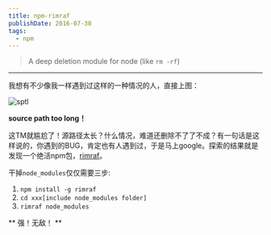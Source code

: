 ```yaml
---
title: npm-rimraf
publishDate: 2016-07-30
tags: 
  - npm
---
```


> A deep deletion module for node (like `rm -rf`)

---

我想有不少像我一样遇到过这样的一种情况的人，直接上图：

<img src="http://oaul0t4t1.bkt.clouddn.com/imgs/SPTL.png" alt="sptl">

**source path too long！** 

这TM就尴尬了！源路径太长？什么情况，难道还删除不了了不成？有一句话是这样说的，你遇到的BUG，肯定也有人遇到过，于是马上google。探索的结果就是发现一个绝活npm包，[rimraf](https://www.npmjs.com/package/rimraf)。

干掉`node_modules`仅仅需要三步:
1. `npm install -g rimraf`
2. `cd xxx[include node_modules folder]`
3. `rimraf node_modules`

** 强！无敌！ **